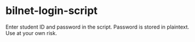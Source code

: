 # bilnet-login-script

Enter student ID and password in the script.
Password is stored in plaintext. Use at your own risk.